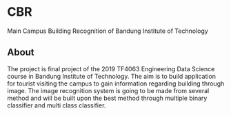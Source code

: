 # CBR
Main Campus Building Recognition of Bandung Institute of Technology
## About
The project is final project of the 2019 TF4063 Engineering Data Science course in Bandung Institute of Technology. The aim is to build 
application for tourist visiting the campus to gain information regarding building through image. The image recognition system is going to
be made from several method and will be built upon the best method through multiple binary classifier and multi class classifier.
